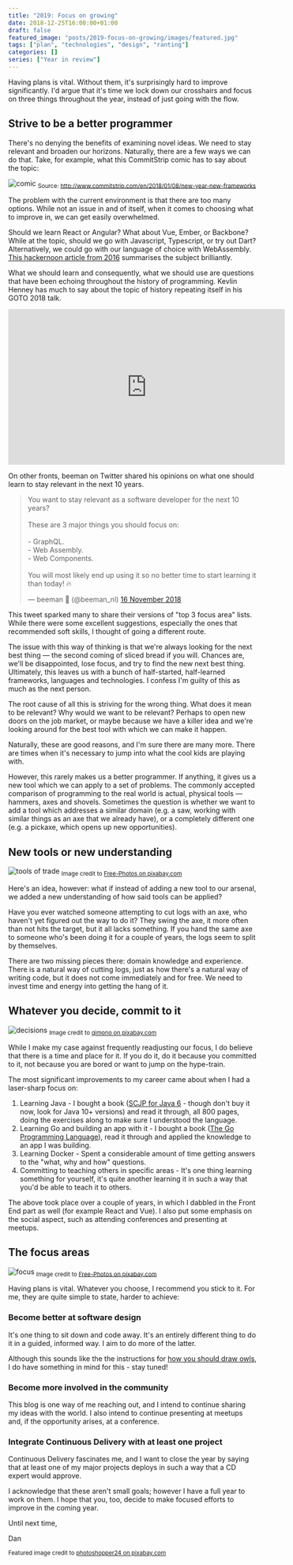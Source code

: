```yaml
---
title: "2019: Focus on growing"
date: 2018-12-25T16:00:00+01:00
draft: false
featured_image: "posts/2019-focus-on-growing/images/featured.jpg"
tags: ["plan", "technologies", "design", "ranting"]
categories: []
series: ["Year in review"]
---
```


Having plans is vital. Without them, it's surprisingly hard to improve significantly. I'd argue that it's time we lock down our crosshairs and focus on three things throughout the year, instead of just going with the flow.

<!--more-->

## Strive to be a better programmer

There's no denying the benefits of examining novel ideas. We need to stay relevant and broaden our horizons. Naturally, there are a few ways we can do that. Take, for example, what this CommitStrip comic has to say about the topic:

![comic](https://www.commitstrip.com/wp-content/uploads/2018/01/Strip-Les-bonnes-r%C3%A9solutions-650-finalenglish.jpg)
<sub>Source: <http://www.commitstrip.com/en/2018/01/08/new-year-new-frameworks></sub>

The problem with the current environment is that there are too many options. While not an issue in and of itself, when it comes to choosing what to improve in, we can get easily overwhelmed.

Should we learn React or Angular? What about Vue, Ember, or Backbone? While at the topic, should we go with Javascript, Typescript, or try out Dart? Alternatively, we could go with our language of choice with WebAssembly. [This hackernoon article from 2016](https://hackernoon.com/how-it-feels-to-learn-javascript-in-2016-d3a717dd577f) summarises the subject brilliantly.

What we should learn and consequently, what we should use are questions that have been echoing throughout the history of programming. Kevlin Henney has much to say about the topic of history repeating itself in his GOTO 2018 talk.

<iframe width="560" height="315" src="https://www.youtube.com/embed/AbgsfeGvg3E" frameborder="0" allow="accelerometer; autoplay; encrypted-media; gyroscope; picture-in-picture" allowfullscreen></iframe>

On other fronts, beeman on Twitter shared his opinions on what one should learn to stay relevant in the next 10 years.

<blockquote class="twitter-tweet" data-lang="en-gb"><p lang="en" dir="ltr">You want to stay relevant as a software developer for the next 10 years? <br><br>These are 3 major things you should focus on:<br><br>- GraphQL.<br>- Web Assembly.<br>- Web Components.<br><br>You will most likely end up using it so no better time to start learning it than today! 🔥</p>&mdash; beeman 🐝 (@beeman_nl) <a href="https://twitter.com/beeman_nl/status/1063563907799887874?ref_src=twsrc%5Etfw">16 November 2018</a></blockquote>
<script async src="https://platform.twitter.com/widgets.js" charset="utf-8"></script>

This tweet sparked many to share their versions of "top 3 focus area" lists. While there were some excellent suggestions, especially the ones that recommended soft skills, I thought of going a different route.

The issue with this way of thinking is that we're always looking for the next best thing — the second coming of sliced bread if you will. Chances are, we'll be disappointed, lose focus, and try to find the new next best thing. Ultimately, this leaves us with a bunch of half-started, half-learned frameworks, languages and technologies. I confess I'm guilty of this as much as the next person.

The root cause of all this is striving for the wrong thing. What does it mean to be relevant? Why would we want to be relevant? Perhaps to open new doors on the job market, or maybe because we have a killer idea and we're looking around for the best tool with which we can make it happen.

Naturally, these are good reasons, and I'm sure there are many more. There are times when it's necessary to jump into what the cool kids are playing with.

However, this rarely makes us a better programmer. If anything, it gives us a new tool which we can apply to a set of problems. The commonly accepted comparison of programming to the real world is actual, physical tools — hammers, axes and shovels. Sometimes the question is whether we want to add a tool which addresses a similar domain (e.g. a saw, working with similar things as an axe that we already have), or a completely different one (e.g. a pickaxe, which opens up new opportunities).

## New tools or new understanding

![tools of trade](images/tools.jpg)
<sub>Image credit to [Free-Photos on pixabay.com](https://pixabay.com/en/tools-diy-do-it-yourself-hammer-498202/)</sub>

Here's an idea, however: what if instead of adding a new tool to our arsenal, we added a new understanding of how said tools can be applied?

Have you ever watched someone attempting to cut logs with an axe, who haven't yet figured out the way to do it? They swing the axe, it more often than not hits the target, but it all lacks something. If you hand the same axe to someone who's been doing it for a couple of years, the logs seem to split by themselves.

There are two missing pieces there: domain knowledge and experience. There is a natural way of cutting logs, just as how there's a natural way of writing code, but it does not come immediately and for free. We need to invest time and energy into getting the hang of it.

## Whatever you decide, commit to it

![decisions](images/decisions.jpg)
<sub>Image credit to [qimono on pixabay.com](https://pixabay.com/en/doors-choices-choose-decision-1767562/)</sub>


While I make my case against frequently readjusting our focus, I do believe that there is a time and place for it. If you do it, do it because you committed to it, not because you are bored or want to jump on the hype-train.

The most significant improvements to my career came about when I had a laser-sharp focus on:

1. Learning Java - I bought a book ([SCJP for Java 6](https://www.amazon.com/SCJP-Certified-Programmer-Java-310-065/dp/0071591060/ref=sr_1_1?ie=UTF8&qid=1545762108&sr=8-1&keywords=scjp) - though don't buy it now, look for Java 10+ versions) and read it through, all 800 pages, doing the exercises along to make sure I understood the language.
2. Learning Go and building an app with it - I bought a book ([The Go Programming Language](https://www.amazon.com/Programming-Language-Addison-Wesley-Professional-Computing/dp/0134190440/ref=sr_1_3?ie=UTF8&qid=1545762140&sr=8-3&keywords=the+go+programming+language)), read it through and applied the knowledge to an app I was building.
3. Learning Docker - Spent a considerable amount of time getting answers to the "what, why and how" questions.
4. Committing to teaching others in specific areas - It's one thing learning something for yourself, it's quite another learning it in such a way that you'd be able to teach it to others.

The above took place over a couple of years, in which I dabbled in the Front End part as well (for example React and Vue). I also put some emphasis on the social aspect, such as attending conferences and presenting at meetups.

## The focus areas

![focus](images/focus.jpg)
<sub>Image credit to [Free-Photos on pixabay.com](https://pixabay.com/en/looking-glass-magnification-glass-919017/)</sub>

Having plans is vital. Whatever you choose, I recommend you stick to it. For me, they are quite simple to state, harder to achieve:

### Become better at software design

It's one thing to sit down and code away. It's an entirely different thing to do it in a guided, informed way. I aim to do more of the latter.

Although this sounds like the the instructions for [how you should draw owls](http://i.imgur.com/rCr9A.png), I do have something in mind for this - stay tuned!

### Become more involved in the community

This blog is one way of me reaching out, and I intend to continue sharing my ideas with the world. I also intend to continue presenting at meetups and, if the opportunity arises, at a conference.

### Integrate Continuous Delivery with at least one project

Continuous Delivery fascinates me, and I want to close the year by saying that at least one of my major projects deploys in such a way that a CD expert would approve.

I acknowledge that these aren't small goals; however I have a full year to work on them. I hope that you, too, decide to make focused efforts to improve in the coming year.

Until next time,

Dan

<!-- Credit to the bottom -->
<sub>Featured image credit to [photoshopper24 on pixabay.com](https://pixabay.com/en/environmental-protection-environment-683437/)</sub>
